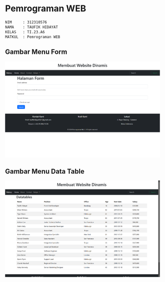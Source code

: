 # Pemrograman WEB
```
NIM     : 312310576
NAMA    : TAUFIK HIDAYAT
KELAS   : TI.23.A6
MATKUL  : Pemrograman WEB
```
## Gambar Menu Form
![Image](ss1/ss1.png)
## Gambar Menu Data Table
![Image](ss1/ss2.png)
